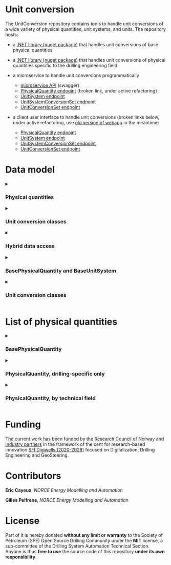 # Unit conversion

The UnitConversion repository contains tools to handle unit conversions of a wide variety of physical quantities, unit systems, and units. The repository hosts:

- a [.NET library (nuget package)](https://www.nuget.org/packages/OSDC.UnitConversion.Conversion) that handles unit conversions of base physical quantities

- a [.NET library (nuget package)](https://www.nuget.org/packages/OSDC.UnitConversion.Conversion.DrillingEngineering) that handles unit conversions of physical quantities specific to the drilling engineering field

- a microservice to handle unit conversions programmatically
  - [microservice API](https://dev.digiwells.no/UnitConversion/api/swagger) (swagger)
  - [PhysicalQuantity endpoint](https://dev.digiwells.no/UnitConversion/api/PhysicalQuantity) (broken link, under active refactoring)
  - [UnitSystem endpoint](https://dev.digiwells.no/UnitConversion/api/UnitSystem)
  - [UnitSystemConversionSet endpoint](https://dev.digiwells.no/UnitConversion/api/UnitSystemConversionSet)
  - [UnitConversionSet endpoint](https://dev.digiwells.no/UnitConversion/api/UnitConversionSet)

- a client user interface to handle unit conversions (broken links below, under active refactoring, use [old version of webapp](https://app.digiwells.no/DrillingUnitConversion/webapp/QuantityUnitConversion) in the meantime)
  - [PhysicalQuantity endpoint](https://app.digiwells.no/UnitConversion/webapp/PhysicalQuantity)
  - [UnitSystem endpoint](https://app.digiwells.no/UnitConversion/webapp/UnitSystem)
  - [UnitSystemConversionSet endpoint](https://app.digiwells.no/UnitConversion/webapp/UnitSystemConversionSet)
  - [UnitConversionSet endpoint](https://app.digiwells.no/UnitConversion/webapp/UnitConversionSet)

# Data model

<details>
   <summary><h3>Physical quantities</h3></summary>

The UnitConversion repository contains tools to handle unit conversions of a wide variety of physical quantities:

- either 78 base physical quantities, called `BasePhysicalQuantity`

- or 66 physical quantities specific to the drilling engineering field, called `PhysicalQuantity`

- note that `PhysicalQuantity` extends `BasePhysicalQuantity` and hence encompasses it, so that the class `PhysicalQuantity` opens access to a total of **144 physical quantities**.

- see the complete list of physical quantities by technical fields [below](https://github.com/Open-Source-Drilling-Community/UnitConversion/blob/main/README.md#list-of-physical-quantities)

</details>

<details>
   <summary><h3>Unit conversion classes</h3></summary>

Unit conversions can be handled:

- either through `UnitSystemConversionSet` that converts a user-defined collection physical quantities from one unit system to another

  - `UnitSystemConversionSet` class is useful for web pages that rely on a user-selected unit system
  
  - a unit system is a collection of quantities where each `PhysicalQuantity` is assigned one pre-defined `UnitChoice`

    - `BaseUnitSystem` are standard unit systems, i.e. *SI*, *US*, *Imperial*, *Metric*

    - `UnitSystem` are custom unit systems that allow the user to map every `PhysicalQuantity` to a preferred `UnitChoice`
  
    - note that `UnitSystem` extends `BaseUnitSystem` and hence encompasses it
 
 - or through `UnitConversionSet` that converts a user-defined collection physical quantities from one unit choice to another
 
   - `UnitConversionSet` class is more versatile and useful for unit conversions that technical people must perform in their every day work

</details>

<details>
   <summary><h3>Hybrid data access</h3></summary>
   
- physical quantities and standard unit systems are loaded in memory on microservice startup, through the nuget packages [OSDC.UnitConversion.Conversion.DrillingEngineering](https://www.nuget.org/packages/OSDC.UnitConversion.Conversion) and [OSDC.UnitConversion.Conversion](https://www.nuget.org/packages/OSDC.UnitConversion.Conversion.DrillingEngineering)

- custom unit systems, unit system conversion sets, and unit conversion sets are loaded through http requests sent to the database of the containerized microservice

</details>

<details>
   <summary><h3>BasePhysicalQuantity and BaseUnitSystem</h3></summary>
   
- base physical quantities are loaded in memory on microservice startup through `BasePhysicalQuantity.AvailableBasePhysicalQuantities`. Each `BasePhysicalQuantity` holds a reference on a list of `UnitChoice` which simply represents units available for this quantity.

- base unit systems (*SI*, *Metric*, *Imperial*, *US*) are also loaded in memory on microservice startup through `BaseUnitSystem.SIBaseUnitSystem` for example. Each of them holds a reference on a `Dictionary<string, string>` that assigns one `UnitChoice` to each `BasePhysicalQuantity`

- class diagram is as follows

<p align="center">
<img src="https://github.com/user-attachments/assets/d9a36340-dedf-4266-89c1-93e07eacec20" width="800">
</p>



- `PhysicalQuantity` extends `BasePhysicalQuantity` and `UnitSystem` extends `BaseUnitSystem` so that the same considerations as above apply

- class diagram is as follows


<p align="center">
<img src="https://github.com/user-attachments/assets/b42b933b-2617-46ae-8071-057f6cb52544" width="500">
</p>


- all these classes are identified with a simple `Guid`. The `MetaInfo` concept (see nuget package [OSDC.DotnetLibraries.General.DataManagement](https://www.nuget.org/packages/OSDC.DotnetLibraries.General.DataManagement)) is not relevant here, due to the fact that these classes are loaded in memory on startup, and hence do not need to be identified through a network of microservices.

</details>

<details>
   <summary><h3>Unit conversion classes</h3></summary>

- the base class that performs `double` to `double?` unit conversions is `ValueConversion`

- `ValueConversion` is aggregated in two intermediate super-classes
  - `QuantityConversion` that holds a reference on the `Guid` of a `PhysicalQuantity`
  - `QuantityUnitConversion` that holds a reference on both the `Guid` of a `PhysicalQuantity`, the `Guid` of a `UnitChoice` for the input data, and the `Guid` of a `UnitChoice` for the output data
  
- `QuantityConversion` is itself aggregated in the `UnitSystemConversionSet` super-class that holds a reference on
  - the `Guid` of an input `UnitSystem`
  - the `Guid` of an output `UnitSystem`
  - a *MetaInfo* used to identify the conversion set in the microservice architecture and store it in the database
  
- `QuantityUnitConversion` is itself aggregated in the `UnitConversionSet` super-class that simply holds a reference on a *MetaInfo* used to identify the conversion set in the microservice architecture and store it in the database
  - no unit system or unit choice identifier are necessary at the `UnitConversionSet` level, since unit choices are already decided at the level of the `QuantityUnitConversion`
  
- therefore, `UnitSystemConversionSet` is useful to convert quantities from a unit system to another and `UnitConversionSet` is more versatile as it allows to tune the unit choice at the level of each quantity aggregated in the list. In particular, with the `UnitConversionSet`, it is possible to convert 2 quantities of the same type according to different unit choices. Whereas, with the `UnitSystemConversionSet`, all quantities of the same type must stick to the unit choice of the selected input or output `UnitSystem`

- class diagram is as follows

<p align="center">
<img src="https://github.com/user-attachments/assets/3df456cc-668e-4336-8d58-1887bbf8d85a" width="800">
</p>

   
</details>

# List of physical quantities

<details>
   <summary><h3>BasePhysicalQuantity</h3></summary>
   
|Physical Quantity Name|Usual Names||||
|---|---|---|---|---|
|Acceleration|Acceleration||||
|AmountSubstance|Amount Substance||||
|AngleMagneticFluxDensity|Angle Magnetic Flux Density||||
|AngleVariationGradient|Angle Variation Gradient||||
|AngularAcceleration|Angular Acceleration||||
|AngularVelocity|Angular Velocity||||
|Area|Area||||
|Compressibility|Compressibility||||
|Curvature|Curvature||||
|Density|Density||||
|DensityGradientDepth|Density Gradient Depth||||
|DensityGradientTemperature|Density Gradient Temperature||||
|DensityRateOfChange|Density Rate of Change||||
|Dimensionless|Dimensionless||||||
|DynamicViscosity|Dynamic Viscosity||||
|EarthMagneticFluxDensity|Earth Magnetic Flux Density||||
|ElectricalCapacitance|Electrical Capacitance||||
|ElectricalCurrent|Electrical Current||||
|ElectricTension|Electric Tension||||
|ElongationGradient|Elongation Gradient||||
|Energy|Energy||||
|EnergyDensity|EnergyDensiy||||
|FluidShearRate|Fluid Shear Rate||||
|FluidShearStress|Fluid Shear Stress||||
|Force|Force||||
|ForceGradient|Force Gradient||||
|Frequency|Frequency||||
|FrequencyRateOfChange|Frequency Rate Of Change||||
|GravitationalLoad|Gravitational Load||||
|HeatTransferCoefficient|Heat Transfer Coefficient||||
|HydraulicConductivity|Hydraulic Conductivity||||
|ImageScale|Image Scale||||
|InterfacialTension|Interfacial Tension||||
|LargeVolume|Large Volume||||
|Length|Length||||
|LuminousIntensity|Luminous Intensity||||
|MagneticFlux|Magnetic Flux||||
|MagneticFluxDensity|Magnetic Flux Density||||
|Mass|Mass||||
|MassGradient|Mass Gradient||||
|MassRate|Mass Rate||||
|MaterialStrength|Material Strength||||
|Permeability|Permeability||||
|PlaneAngle|Plane Angle||||
|Porosity|Porosity||||
|Power|Power||||
|Pressure|Pressure||||
|PressureGradient|Pressure Gradient||||
|PressureLossConstant|Pressure Loss Constant||||
|Proportion|Proportion||||
|RandomWalk|Random Walk||||
|RelativeTemperature|Relative Temperature||||
|Resistivity|Resistivity||||
|RheologyConsistencyIndex|Rheology Consistency Index||||
|RotationFrequency|Rotation Frequency|Rotary speed|RPM|
|RotationFrequencyRateOfChange|Rotation Frequency Rate Of Change||||
|SmallDiameter|Small Diameter||||
|SmallLength|Small Length||||
|SmallProportion|Small Proportion||||
|SmallRotationFrequency|Small Rotation Frequency|Small rotary speed|Small RPM|
|SmallTorque|Small Torque||||
|SolidAngle|Solid Angle||||
|SpecificHeatCapacity|Specific Heat Capacity||||
|SpecificHeatCapacityTemperatureGradient|Specific Heat Capacity Temperature Gradient||||
|StandardDimensionless|Standard Dimensionless||||
|StandardLength|Standard Length||||
|StandardProportion|Standard Proportion||||
|Temperature|Temperature||||
|TemperatureGradient|Temperature Gradient||||
|Tension|Tension||||
|ThermalConductivity|Thermal Conductivity||||
|ThermalConductivityTemperatureGradient|Thermal Conductivity Temperature Gradient||||
|Time|Time||||
|Torque|Torque|Bending moment|||
|Velocity|Velocity||||
|Volume|Volume||||
|VolumetricFlowRate|Volumetric Flow Rate|Flow Rate (volumetric)|||
|VolumetricFlowRateRateOfChange|Volumetric Flow Rate Rate Of Change||||
|WaveNumber|Wave Number||||
|YoungModulus|Young Modulus||||
   
</details>

<details>
   <summary><h3>PhysicalQuantity, drilling-specific only</h3></summary>
   
|Physical Quantity Name|Usual Names||||
|---|---|---|---|---|
|AccelerationDrilling|Acceleration (drilling)||||||
|AngleVariationGradientDrilling|Angle Variation Gradient (drilling)|||
|AngularAccelerationDrilling|Angular Acceleration (drilling)||||||
|AngularVelocityDrilling|Angular Velocity (drilling)||||||
|AreaDrilling|Area (drilling)||||||
|AxialVelocityDrilling|Axial Velocity (drilling)||||||
|BlockVelocity|Block Velocity (drilling)||||||
|CableDiameter|Cable Diameter (drilling)||||||
|CapillaryPressure|Capillary Pressure (drilling)||||||
|CompressibilityDrilling|Compressibility (drilling)||||||
|CurvatureDrilling|Curvature (drilling)|DLS|Dogleg severity||
|DensityDrilling|Density (drilling)||||||
|DensityGradientDepthDrilling|Density Gradient Depth (drilling)||||||
|DensityGradientTemperatureDrilling|Density Gradient Temperature (drilling)||||||
|DensityRateOfChangeDrilling|Density Rate of Change (drilling)||||||
|Depth|Depth (drilling)||||||
|DrillStemMaterialStrength|Drill Stem Material Strength (drilling)||||||
|DrillStringMagneticFluxDrilling|Drill String Magnetic Flux (drilling)||||||
|DurationDrilling|Duration (drilling)||||||
|DynamicViscosityDrilling|Dynamic Viscosity (drilling)||||||
|ElongationGradientDrilling|Elongation Gradient (drilling)||||||
|EnergyDensityDrilling|Energy Density (drilling)||||||
|FluidVelocityDrilling|Fluid Velocity (drilling)||||||
|ForceDrilling|Force (drilling)||||||
|ForceGradientDrilling|Force Gradient (drilling)||||||
|FormationResistivity|Formation Resistivity (drilling)||||||
|FormationStrength|Formation Strength (drilling)||||||
|GammaRay|Gamma Ray (drilling)||||||
|GasShow|Gas Show (drilling)||||||
|GasVolumetricFlowRate|Gas Volumetric Flow Rate (drilling)||||||
|HeatTransferCoefficientDrilling|Heat Transfer Coefficient (drilling)||||||
|Height|Height (drilling)||||||
|HookLoad|Hook Load (drilling)||||||
|HydraulicConductivityDrilling|Hydraulic Conductivity (drilling)||||||
|InterfacialTensionDrilling|Interfacial Tension (drilling)||||||
|MassDrilling|Mass (drilling)||||||
|MassGradientDrilling|Mass Gradient (drilling)||||||
|MassRateDrilling|Mass Rate (drilling)||||||
|NozzleDiameter|Nozzle Diameter (drilling)||||||
|PipeDiameter|Pipe Diameter (drilling)||||||
|PlaneAngleDrilling|Plane Angle (drilling)||||||
|PoreDiameter|Pore Diameter (drilling)||||||
|PoreSurface|Pore Surface (drilling)||||||
|Position|Position (drilling)||||||
|PowerDrilling|Power (drilling)||||||
|PressureDrilling|Pressure (drilling)|MSE (as a pressure)|||
|PressureGradientDrilling|Pressure Gradient (drilling)||||||
|PressureLossConstantDrilling|Pressure Loss Constant (drilling)||||||
|RandomWalkDrilling|Random Walk (drilling)||||||
|RateOfPenetration|Rate Of Penetration (drilling)|ROP|||
|RotationFrequencyRateOfChangeDrilling|Rotation Frequency Rate Of Change (drilling)||||||
|ShockRate|Shock Rate (drilling)||||||
|SpecificHeatCapacityDrilling|Specific Heat Capacity (drilling)||||||
|SpecificHeatCapacityTemperatureGradientDrilling|Specific Heat Capacity Temperature Gradient (drilling)|||
|StickDurationDrilling|Stick Duration (drilling)||||||
|SurveyInstrumentAngleMagneticFluxDensityDrilling|Survey Instrument Angle Magnetic Flux Density (drilling)||||||
|SurveyInstrumentAngularVelocityDrilling|Survey Instrument Angular Velocity (drilling)||||||
|SurveyInstrumentReciprocalLengthDrilling|Survey Instrument Reciprocal Length (drilling)||||||
|TemperatureDrilling|Temperature (drilling)||||||
|TemperatureGradientDrilling|Temperature Gradient (drilling)||||||
|TensionDrilling|Tension (drilling)||||||
|ThermalConductivityDrilling|Thermal Conductivity (drilling)||||||
|ThermalConductivityTemperatureGradientDrilling|Thermal Conductivity Temperature Gradient (drilling)||||||
|TorqueDrilling|Torque (drilling)|Bending moment (drilling)|TOB|BOB|
|VolumeDrilling|Volume (drilling)||||||
|VolumetricFlowRateDrilling|Volumetric Flow Rate (drilling)|Flow Rate (volumetric, drilling)||||
|VolumetricFlowRateOfChangeDrilling|Volumetric Flow Rate Of Change (drilling)||||||
|WeightOnBit|Weight On Bit (drilling)|WOB||||

</details>

<details>
   <summary><h3>PhysicalQuantity, by technical field</h3></summary>
   
<table class="table-fixed">
  <tr>
    <th>Technical Field</th>
    <th>Physical Quantity Names</th>
  </tr>
  <tr>
    <td>Chemistry and Material Properties</td>
    <td>AmountSubstance, DensityGradientDepth, DensityGradientDepthDrilling, DensityGradientTemperature, DensityGradientTemperatureDrilling, DensityDrilling, DensitySpeedDrilling, FormationResistivity, FormationStrength, GasShow, Mass, MassDrilling, MassGradient, MassGradientDrilling, MassRate, MassRateDrilling, Porosity, Proportion, Resistivity, RheologyConsistencyIndex, ShockRate, SmallProportion, SpecificHeatCapacity, SpecificHeatCapacityDrilling, SpecificHeatCapacityTemperatureGradient, SpecificHeatCapacityTemperatureGradientDrilling</td>
  </tr>
  <tr>
    <td>Drilling Technology</td>
    <td>AccelerationDrilling, AngleVariationGradientDrilling, AngularVelocityDrilling, AreaDrilling, AxialVelocityDrilling, CompressibilityDrilling, CurvatureDrilling, DensityDrilling, DensityGradientDepthDrilling, DensityGradientTemperatureDrilling, DensitySpeedDrilling, DrillStringMagneticFlux, DrillStemMaterialStrength, DurationDrilling, DynamicViscosityDrilling, ElongationGradientDrilling, FluidVelocityDrilling, ForceDrilling, ForceGradientDrilling, HeatTransferCoefficientDrilling, HydraulicConductivityDrilling, InterfacialTensionDrilling, MagneticFluxDensityDrilling, PlaneAngleDrilling, PowerDrilling, PressureDrilling, PressureGradientDrilling, PressureLossConstantDrilling, RandomWalkDrilling, RotationFrequencyRateOfChangeDrilling, StickDurationDrilling, SurveyInstrumentAngularVelocityDrilling, SurveyInstrumentMagneticFluxDensityDrilling, SurveyInstrumentReciprocalLengthDrilling, TemperatureDrilling, TemperatureGradientDrilling, ThermalConductivityDrilling, ThermalConductivityTemperatureGradientDrilling, TorqueDrilling, VolumetricFlowRateDrilling, VolumetricFlowRateOfChangeDrilling</td>
  </tr>
  <tr>
    <td>Electromagnetism</td>
    <td>AngleMagneticFluxDensity, EarthMagneticFluxDensity, ElectricalCurrent, ElectricTension, MagneticFlux, MagneticFluxDensity, SurveyInstrumentMagneticFluxDensityDrilling</td>
  </tr>
  <tr>
    <td>Fluid Dynamics and Hydraulics</td>
    <td>Capacitance, Depth, Density, Dimensionless, FluidShearRate, FluidShearStress, FlowRate, FluidVelocityDrilling, HydraulicConductivity, HydraulicConductivityDrilling, InterfacialTension, InterfacialTensionDrilling, Permeability, PressureLossConstant, PressureLossConstantDrilling, VolumetricFlowRateRateOfChange, WaveNumber, VolumetricFlowRateDrilling, VolumetricFlowRateOfChangeDrilling</td>
  </tr>
  <tr>
    <td>Geometric and Dimensional Analysis</td>
    <td>Area, Curvature, CurvatureDrilling, Dimensionless, ImageScale, Length, PlaneAngle, PlaneAngleDrilling, SolidAngle</td>
  </tr>
  <tr>
    <td>Instrumentation and Measurement</td>
    <td>Frequency, FrequencyRateOfChange, GammaRay, Height, ImageScale, LuminousIntensity, RelativeTemperature, StandardDimensionless, StandardLength, StandardProportion</td>
  </tr>
  <tr>
    <td></td>
    <td></td>
  </tr>
  <tr>
    <td>Mechanics</td>
    <td>Acceleration, AngularVelocity, BlockVelocity, DensitySpeed, Force, ForceGradient, GravitationalLoad, HookLoad, Position, RandomWalk, RateOfPenetration, RotationFrequency, RotationFrequencyRateOfChange, SmallRotationFrequency, SmallTorque, Torque, Velocity, WeightOnBit, YoungModulus</td>
  </tr>
  <tr>
    <td>Structural and Material Science</td>
    <td>CableDiameter, DrillStemMaterialStrength, ElongationGradient, LargeVolume, MaterialStrength, NozzleDiameter, PoreDiameter, PoreSurface, SmallDiameter, SmallLength, SmallProportion, StandardDimensionless, StandardLength, StandardProportion, Volume</td>
  </tr>
  <tr>
    <td>Thermodynamics and Heat Transfer</td>
    <td>CapillaryPressure, Compressibility, Energy, HeatTransferCoefficient, HeatTransferCoefficientDrilling, SpecificHeatCapacity, SpecificHeatCapacityDrilling, SpecificHeatCapacityTemperatureGradient, SpecificHeatCapacityTemperatureGradientDrilling, Temperature, TemperatureGradient, ThermalConductivity, ThermalConductivityDrilling, ThermalConductivityTemperatureGradient, ThermalConductivityTemperatureGradientDrilling</td>
  </tr>
</table>
   
</details>

# Funding

The current work has been funded by the [Research Council of Norway](https://www.forskningsradet.no/) and [Industry partners](https://www.digiwells.no/about/board/) in the framework of the cent for research-based innovation [SFI Digiwells (2020-2028)](https://www.digiwells.no/) focused on Digitalization, Drilling Engineering and GeoSteering.

# Contributors

**Eric Cayeux**, *NORCE Energy Modelling and Automation*

**Gilles Pelfrene**, *NORCE Energy Modelling and Automation*

# License

Part of it is hereby donated **without any limit or warranty** to the Society of Petroleum (SPE) Open Source Drilling Community under the **MIT** license, a sub-committee of the Drilling System Automation Technical Section. Anyone is thus **free to use** the source code of this repository **under its own responsibility**.
